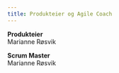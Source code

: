 ```yaml
---
title: Produkteier og Agile Coach
---
```


**Produkteier**  
Marianne Røsvik

**Scrum Master**  
Marianne Røsvik
